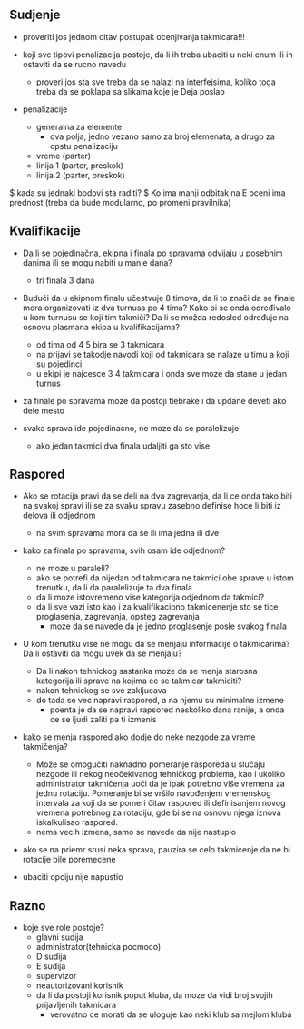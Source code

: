 ## Sudjenje

- proveriti jos jednom citav postupak ocenjivanja takmicara!!!

- koji sve tipovi penalizacija postoje, da li ih treba ubaciti u neki enum ili ih ostaviti da se rucno navedu
    - proveri jos sta sve treba da se nalazi na interfejsima, koliko toga treba da se poklapa sa slikama koje je Deja poslao


- penalizacije
    - generalna za elemente
        - dva polja, jedno vezano samo za broj elemenata, a drugo za opstu penalizaciju
    - vreme (parter)
    - linija 1 (parter, preskok)
    - linija 2 (parter, preskok)

$ kada su jednaki bodovi sta raditi?
    $ Ko ima manji odbitak na E oceni ima prednost (treba da bude modularno, po promeni pravilnika)


## Kvalifikacije

- Da li se pojedinačna, ekipna i finala po spravama odvijaju u posebnim danima ili se mogu nabiti u manje dana?
    - tri finala 3 dana

- Budući da u ekipnom finalu učestvuje 8 timova, da li to znači da se finale mora organizovati iz dva turnusa po 4 tima? Kako bi se onda određivalo u kom turnusu se koji tim takmiči? Da li se možda redosled određuje na osnovu plasmana ekipa u kvalifikacijama?
    - od tima od 4 5 bira se 3 takmicara 
    - na prijavi se takodje navodi koji od takmicara se nalaze u timu a koji su pojedinci
    - u ekipi je najcesce 3 4 takmicara i onda sve moze da stane u jedan turnus

- za finale po spravama moze da postoji tiebrake i da updane deveti ako dele mesto
- svaka sprava ide pojedinacno, ne moze da se paralelizuje
    - ako jedan takmici dva finala udaljiti ga sto vise



## Raspored

- Ako se rotacija pravi da se deli na dva zagrevanja, da li ce onda tako biti na svakoj spravi ili se za svaku spravu zasebno definise hoce li biti iz delova ili odjednom
    - na svim spravama mora da se ili ima jedna ili dve

- kako za finala po spravama, svih osam ide odjednom?
    - ne moze u paraleli?
    - ako se potrefi da nijedan od takmicara ne takmici obe sprave u istom trenutku, da li da paralelizuje ta dva finala
    - da li moze istovremeno vise kategorija odjednom da takmici?
    - da li sve vazi isto kao i za kvalifikaciono takmicenenje sto se tice proglasenja, zagrevanja, opsteg zagrevanja
        - moze da se navede da je jedno proglasenje posle svakog finala

- U kom trenutku vise ne mogu da se menjaju informacije o takmicarima? Da li ostaviti da mogu uvek da se menjaju?
    - Da li nakon tehnickog sastanka moze da se menja starosna kategorija ili sprave na kojima ce se takmicar takmiciti?
    - nakon tehnickog se sve zakljucava
    - do tada se vec napravi raspored, a na njemu su minimalne izmene
        - poenta je da se napravi rapsored neskoliko dana ranije, a onda ce se ljudi zaliti pa ti izmenis

- kako se menja raspored ako dodje do neke nezgode za vreme takmičenja?
    - Može se omogućiti naknadno pomeranje rasporeda u slučaju nezgode ili nekog neočekivanog tehničkog problema, kao i ukoliko administrator takmičenja uoči da je ipak potrebno više vremena za jednu rotaciju. Pomeranje bi se vršilo navođenjem vremenskog intervala za koji da se pomeri čitav
        raspored ili definisanjem novog vremena potrebnog za rotaciju, gde bi se na osnovu njega iznova iskalkulisao raspored.
    - nema vecih izmena, samo se navede da nije nastupio

- ako se na priemr srusi neka sprava, pauzira se celo takmicenje da ne bi rotacije bile poremecene


- ubaciti opciju nije napustio



## Razno
- koje sve role postoje?
    - glavni sudija
    - administrator(tehnicka pocmoco)
    - D sudija
    - E sudija
    - supervizor
    - neautorizovani korisnik
    - da li da postoji korisnik poput kluba, da moze da vidi broj svojih prijavljenih takmicara
      - verovatno ce morati da se uloguje kao neki klub sa mejlom kluba 

